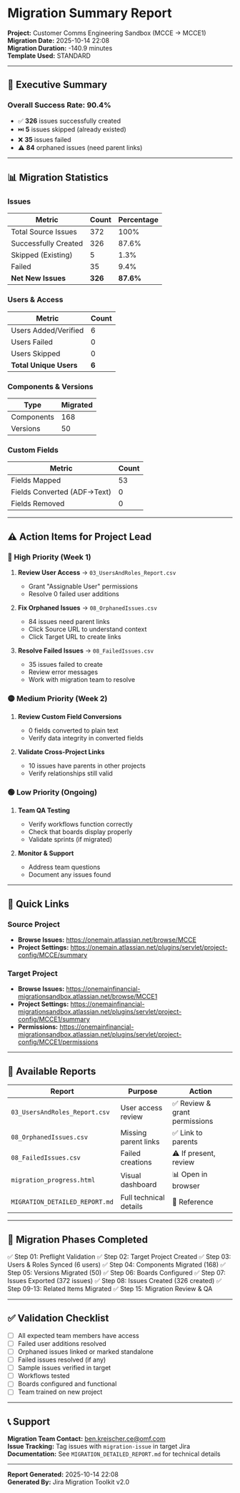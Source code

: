 # Migration Summary Report

**Project:** Customer Comms Engineering Sandbox (MCCE → MCCE1)  
**Migration Date:** 2025-10-14 22:08  
**Migration Duration:** -140.9 minutes  
**Template Used:** STANDARD

---

## 🎯 Executive Summary

### Overall Success Rate: **90.4%**

- ✅ **326** issues successfully created
- ⏭️ **5** issues skipped (already existed)
- ❌ **35** issues failed
- ⚠️ **84** orphaned issues (need parent links)

---

## 📊 Migration Statistics

### Issues
| Metric | Count | Percentage |
|--------|-------|------------|
| Total Source Issues | 372 | 100% |
| Successfully Created | 326 | 87.6% |
| Skipped (Existing) | 5 | 1.3% |
| Failed | 35 | 9.4% |
| **Net New Issues** | **326** | **87.6%** |

### Users & Access
| Metric | Count |
|--------|-------|
| Users Added/Verified | 6 |
| Users Failed | 0 |
| Users Skipped | 0 |
| **Total Unique Users** | **6** |

### Components & Versions
| Type | Migrated |
|------|----------|
| Components | 168 |
| Versions | 50 |

### Custom Fields
| Metric | Count |
|--------|-------|
| Fields Mapped | 53 |
| Fields Converted (ADF→Text) | 0 |
| Fields Removed | 0 |

---

## ⚠️ Action Items for Project Lead

### 🔴 High Priority (Week 1)
1. **Review User Access** → `03_UsersAndRoles_Report.csv`
   - Grant "Assignable User" permissions
   - Resolve 0 failed user additions

2. **Fix Orphaned Issues** → `08_OrphanedIssues.csv`
   - 84 issues need parent links
   - Click Source URL to understand context
   - Click Target URL to create links

3. **Resolve Failed Issues** → `08_FailedIssues.csv`
   - 35 issues failed to create
   - Review error messages
   - Work with migration team to resolve

### 🟡 Medium Priority (Week 2)
1. **Review Custom Field Conversions**
   - 0 fields converted to plain text
   - Verify data integrity in converted fields

2. **Validate Cross-Project Links**
   - 10 issues have parents in other projects
   - Verify relationships still valid

### 🟢 Low Priority (Ongoing)
1. **Team QA Testing**
   - Verify workflows function correctly
   - Check that boards display properly
   - Validate sprints (if migrated)

2. **Monitor & Support**
   - Address team questions
   - Document any issues found

---

## 🔗 Quick Links

### Source Project
- **Browse Issues:** https://onemain.atlassian.net/browse/MCCE
- **Project Settings:** https://onemain.atlassian.net/plugins/servlet/project-config/MCCE/summary

### Target Project
- **Browse Issues:** https://onemainfinancial-migrationsandbox.atlassian.net/browse/MCCE1
- **Project Settings:** https://onemainfinancial-migrationsandbox.atlassian.net/plugins/servlet/project-config/MCCE1/summary
- **Permissions:** https://onemainfinancial-migrationsandbox.atlassian.net/plugins/servlet/project-config/MCCE1/permissions

---

## 📁 Available Reports

| Report | Purpose | Action |
|--------|---------|--------|
| `03_UsersAndRoles_Report.csv` | User access review | ✅ Review & grant permissions |
| `08_OrphanedIssues.csv` | Missing parent links | ✅ Link to parents |
| `08_FailedIssues.csv` | Failed creations | ⚠️ If present, review |
| `migration_progress.html` | Visual dashboard | 📊 Open in browser |
| `MIGRATION_DETAILED_REPORT.md` | Full technical details | 📖 Reference |

---

## 🎯 Migration Phases Completed

✅ Step 01: Preflight Validation
✅ Step 02: Target Project Created
✅ Step 03: Users & Roles Synced (6 users)
✅ Step 04: Components Migrated (168)
✅ Step 05: Versions Migrated (50)
✅ Step 06: Boards Configured
✅ Step 07: Issues Exported (372 issues)
✅ Step 08: Issues Created (326 created)
✅ Step 09-13: Related Items Migrated
✅ Step 15: Migration Review & QA

---

## ✅ Validation Checklist

- [ ] All expected team members have access
- [ ] Failed user additions resolved
- [ ] Orphaned issues linked or marked standalone
- [ ] Failed issues resolved (if any)
- [ ] Sample issues verified in target
- [ ] Workflows tested
- [ ] Boards configured and functional
- [ ] Team trained on new project

---

## 📞 Support

**Migration Team Contact:** ben.kreischer.ce@omf.com  
**Issue Tracking:** Tag issues with `migration-issue` in target Jira  
**Documentation:** See `MIGRATION_DETAILED_REPORT.md` for technical details

---

**Report Generated:** 2025-10-14 22:08  
**Generated By:** Jira Migration Toolkit v2.0


